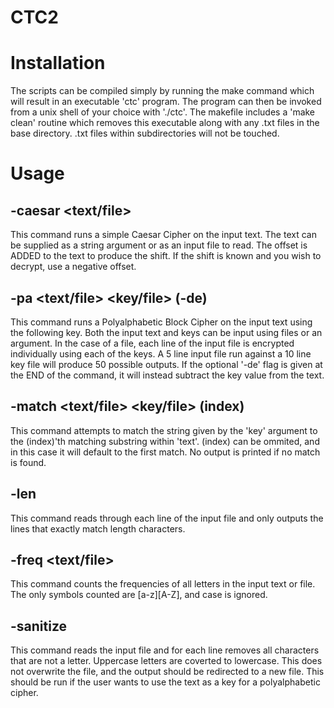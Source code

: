 # CTC2

# Installation
The scripts can be compiled simply by running the make command which will
result in an executable 'ctc' program. The program can then be invoked from
a unix shell of your choice with './ctc'. The makefile includes a 'make clean'
routine which removes this executable along with any .txt files in the base
directory. .txt files within subdirectories will not be touched.

# Usage
## -caesar <text/file> <offset>
This command runs a simple Caesar Cipher on the input text. The text can
be supplied as a string argument or as an input file to read. The offset
is ADDED to the text to produce the shift. If the shift is known and you
wish to decrypt, use a negative offset.

## -pa <text/file> <key/file> (-de)
This command runs a Polyalphabetic Block Cipher on the input text using the
following key. Both the input text and keys can be input using files or an
argument. In the case of a file, each line of the input file is encrypted 
individually using each of the keys. A 5 line input file run against a 10
line key file will produce 50 possible outputs. If the optional '-de' flag
is given at the END of the command, it will instead subtract the key value
from the text.

## -match <text/file> <key/file> (index)
This command attempts to match the string given by the 'key' argument to
the (index)'th matching substring within 'text'. (index) can be ommited, and
in this case it will default to the first match. No output is printed if no
match is found.

## -len <file> <length>
This command reads through each line of the input file and only outputs the
lines that exactly match length characters.

## -freq <text/file>
This command counts the frequencies of all letters in the input text or file.
The only symbols counted are [a-z][A-Z], and case is ignored.

## -sanitize <file>
This command reads the input file and for each line removes all characters
that are not a letter. Uppercase letters are coverted to lowercase. This does
not overwrite the file, and the output should be redirected to a new file.
This should be run if the user wants to use the text as a key for a
polyalphabetic cipher.

